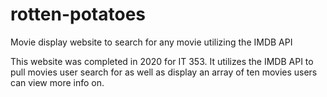 # rotten-potatoes
Movie display website to search for any movie utilizing the IMDB API

This website was completed in 2020 for IT 353. It utilizes the IMDB API to pull movies user search for as well as display an array of ten movies users can view more info on. 

